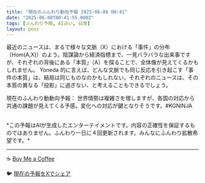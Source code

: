 ```yaml
---
title: "現在のふんわり動向予報 2025-06-08 00:41"
date: "2025-06-08T00:41:55.000Z"
tags: [ふんわり予報, AI占い, 日常]
layout: post
---
```


最近のニュースは、まるで様々な文脈（X）における「事件」の分布（Hom(A,X)）のよう。陰謀論から経済指標まで、一見バラバラな出来事ですが、それぞれの背後にある「本質」（A）を探ることで、全体像が見えてくるかもしれません。  Yoneda 的に言えば、どんな文脈でも同じ反応を引き起こす「事件の本質」は、結局は同じものなのかもしれない。それぞれのニュースは、その本質の異なる「投影」に過ぎない、と考えることもできるでしょう。


現在のふんわり動動向予報：
世界情勢は複雑さを増しますが、各国の対応から共通の課題が見えてくる予感。変化への対応が鍵となりそうです。#KGNINJA

<br>
*この予報はAIが生成したエンターテイメントです。内容の正確性を保証するものではありません。ふんわり一日に４回更新されます。みんなにふんわり拡散希望です。*

---
☕️ [Buy Me a Coffee](https://www.buymeacoffee.com/kgninja)

🐦 [現在の予報をXでシェア](https://twitter.com/intent/tweet?text=%E7%8F%BE%E5%9C%A8%E3%81%AE%E3%81%B5%E3%82%93%E3%82%8F%E3%82%8A%E4%BA%88%E5%A0%B1%3A%20%E3%80%8C%E6%9C%80%E8%BF%91%E3%81%AE%E3%83%8B%E3%83%A5%E3%83%BC%E3%82%B9%E3%81%AF%E3%80%81%E3%81%BE%E3%82%8B%E3%81%A7%E6%A7%98%E3%80%85%E3%81%AA%E6%96%87%E8%84%88%EF%BC%88X%EF%BC%89%E3%81%AB%E3%81%8A%E3%81%91%E3%82%8B%E3%80%8C%E4%BA%8B%E4%BB%B6%E3%80%8D%E3%81%AE%E5%88%86%E5%B8%83%EF%BC%88Hom(A%2CX)%EF%BC%89%E3%81%AE%E3%82%88%E3%81%86%E3%80%82%E3%80%8D%23KGNINJA%20%E7%B6%9A%E3%81%8D%E3%81%AF%E3%83%96%E3%83%AD%E3%82%B0%E3%81%A7%EF%BC%81%F0%9F%91%87&url=https%3A%2F%2Fkg-ninja.github.io%2FFunwariyoso%2F)
